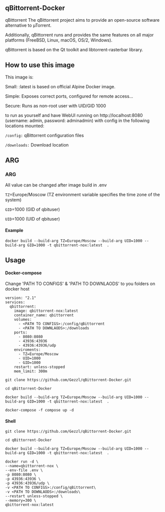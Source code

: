 ## qBittorrent-Docker

qBittorrent The qBittorrent project aims to provide an open-source software alternative to µTorrent.

Additionally, qBittorrent runs and provides the same features on all major platforms (FreeBSD, Linux, macOS, OS/2, Windows).

qBittorrent is based on the Qt toolkit and libtorrent-rasterbar library.

## How to use this image

This image is:

Small: :latest is based on official Alpine Docker image.

Simple: Exposes correct ports, configured for remote access...

Secure: Runs as non-root user with UID/GID 1000

to run as yourself and have WebUI running on http://localhost:8080 (username: admin, password: adminadmin) with config in the following locations mounted:

```/config:``` qBittorrent configuration files

```/downloads:```  Download location

## ARG

### ARG 

All value can be changed after image build in .env

```TZ```=Europe/Moscow (TZ environment variable specifies the time zone of the system)

```GID```=1000 (GID of qbituser)

```UID```=1000 (UID of qbituser)

#### Example

```
docker build --build-arg TZ=Europe/Moscow --build-arg UID=1000 --build-arg GID=1000 -t qbittorrent-nox:latest  .
```

## Usage

#### Docker-compose

Change 'PATH TO CONFIGS' & 'PATH TO DOWNLAODS' to you folders on docker host

```
version: "2.1"
services:
  qbittorrent:
    image: qbittorrent-nox:latest
    container_name: qbittorrent
    volumes:
      - <PATH TO CONFIGS>:/config/qBittorrent
      - <PATH TO DOWNLAODS>:/downloads
    ports:
      - 8080:8080
      - 43936:43936
      - 43936:43936/udp
    enviroments:
      - TZ=Europe/Moscow
      - UID=1000
      - GID=1000
    restart: unless-stopped
    mem_limit: 300m
```

```
git clone https://github.com/Gezzl/qBittorrent-Docker.git

cd qBittorrent-Docker

docker build --build-arg TZ=Europe/Moscow --build-arg UID=1000 --build-arg GID=1000 -t qbittorrent-nox:latest  .

docker-compose -f compose up -d
```

#### Shell

```
git clone https://github.com/Gezzl/qBittorrent-Docker.git

cd qBittorrent-Docker

docker build --build-arg TZ=Europe/Moscow --build-arg UID=1000 --build-arg GID=1000 -t qbittorrent-nox:latest  .

docker run -d \
--name=qbittorrent-nox \
--env-file .env \
-p 8080:8080 \
-p 43936:43936 \
-p 43936:43936/udp \
-v <PATH TO CONFIGS>:/config/qBittorrent\
-v <PATH TO DOWNLAODS>:/downloads\
--restart unless-stopped \
--memory=300 \
qbittorrent-nox:latest

```
